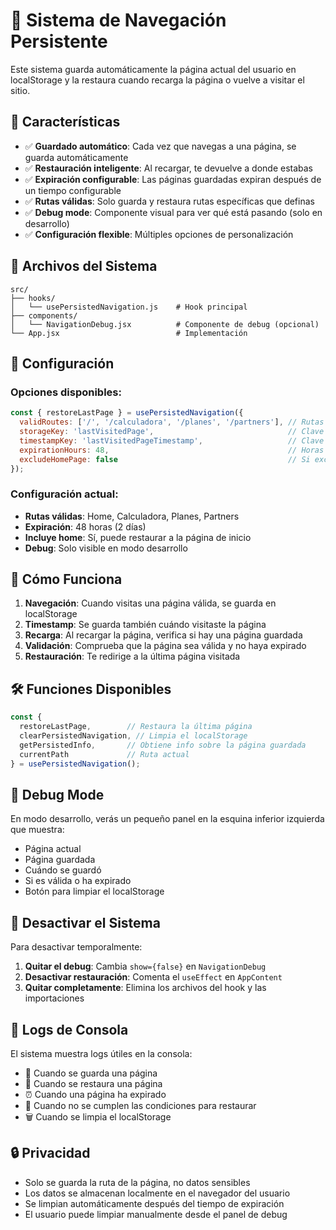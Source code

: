 # 🔄 Sistema de Navegación Persistente

Este sistema guarda automáticamente la página actual del usuario en localStorage y la restaura cuando recarga la página o vuelve a visitar el sitio.

## 🚀 Características

- ✅ **Guardado automático**: Cada vez que navegas a una página, se guarda automáticamente
- ✅ **Restauración inteligente**: Al recargar, te devuelve a donde estabas
- ✅ **Expiración configurable**: Las páginas guardadas expiran después de un tiempo configurable
- ✅ **Rutas válidas**: Solo guarda y restaura rutas específicas que definas
- ✅ **Debug mode**: Componente visual para ver qué está pasando (solo en desarrollo)
- ✅ **Configuración flexible**: Múltiples opciones de personalización

## 📁 Archivos del Sistema

```
src/
├── hooks/
│   └── usePersistedNavigation.js    # Hook principal
├── components/
│   └── NavigationDebug.jsx          # Componente de debug (opcional)
└── App.jsx                          # Implementación
```

## 🔧 Configuración

### Opciones disponibles:

```javascript
const { restoreLastPage } = usePersistedNavigation({
  validRoutes: ['/', '/calculadora', '/planes', '/partners'], // Rutas que se guardan
  storageKey: 'lastVisitedPage',                              // Clave en localStorage
  timestampKey: 'lastVisitedPageTimestamp',                   // Clave para timestamp
  expirationHours: 48,                                        // Horas antes de expirar
  excludeHomePage: false                                      // Si excluir home de restauración
});
```

### Configuración actual:
- **Rutas válidas**: Home, Calculadora, Planes, Partners
- **Expiración**: 48 horas (2 días)
- **Incluye home**: Sí, puede restaurar a la página de inicio
- **Debug**: Solo visible en modo desarrollo

## 🎯 Cómo Funciona

1. **Navegación**: Cuando visitas una página válida, se guarda en localStorage
2. **Timestamp**: Se guarda también cuándo visitaste la página
3. **Recarga**: Al recargar la página, verifica si hay una página guardada
4. **Validación**: Comprueba que la página sea válida y no haya expirado
5. **Restauración**: Te redirige a la última página visitada

## 🛠️ Funciones Disponibles

```javascript
const {
  restoreLastPage,        // Restaura la última página
  clearPersistedNavigation, // Limpia el localStorage
  getPersistedInfo,       // Obtiene info sobre la página guardada
  currentPath             // Ruta actual
} = usePersistedNavigation();
```

## 🐛 Debug Mode

En modo desarrollo, verás un pequeño panel en la esquina inferior izquierda que muestra:
- Página actual
- Página guardada
- Cuándo se guardó
- Si es válida o ha expirado
- Botón para limpiar el localStorage

## 🚫 Desactivar el Sistema

Para desactivar temporalmente:

1. **Quitar el debug**: Cambia `show={false}` en `NavigationDebug`
2. **Desactivar restauración**: Comenta el `useEffect` en `AppContent`
3. **Quitar completamente**: Elimina los archivos del hook y las importaciones

## 📝 Logs de Consola

El sistema muestra logs útiles en la consola:
- 📍 Cuando se guarda una página
- 🔄 Cuando se restaura una página
- ⏰ Cuando una página ha expirado
- 🚫 Cuando no se cumplen las condiciones para restaurar
- 🗑️ Cuando se limpia el localStorage

## 🔒 Privacidad

- Solo se guarda la ruta de la página, no datos sensibles
- Los datos se almacenan localmente en el navegador del usuario
- Se limpian automáticamente después del tiempo de expiración
- El usuario puede limpiar manualmente desde el panel de debug
